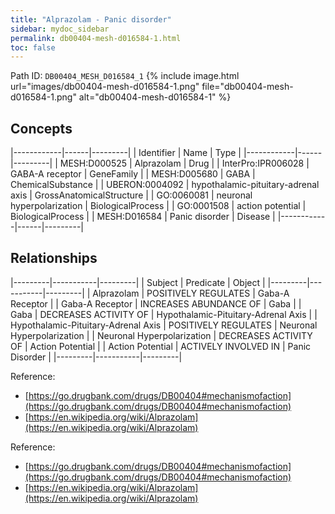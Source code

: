 ```yaml
---
title: "Alprazolam - Panic disorder"
sidebar: mydoc_sidebar
permalink: db00404-mesh-d016584-1.html
toc: false 
---
```



Path ID: `DB00404_MESH_D016584_1`
{% include image.html url="images/db00404-mesh-d016584-1.png" file="db00404-mesh-d016584-1.png" alt="db00404-mesh-d016584-1" %}

## Concepts

|------------|------|---------|
| Identifier | Name | Type    |
|------------|------|---------|
| MESH:D000525 | Alprazolam | Drug |
| InterPro:IPR006028 | GABA-A receptor | GeneFamily |
| MESH:D005680 | GABA | ChemicalSubstance |
| UBERON:0004092 | hypothalamic-pituitary-adrenal axis | GrossAnatomicalStructure |
| GO:0060081 | neuronal hyperpolarization | BiologicalProcess |
| GO:0001508 | action potential | BiologicalProcess |
| MESH:D016584 | Panic disorder | Disease |
|------------|------|---------|

## Relationships

|---------|-----------|---------|
| Subject | Predicate | Object  |
|---------|-----------|---------|
| Alprazolam | POSITIVELY REGULATES | Gaba-A Receptor |
| Gaba-A Receptor | INCREASES ABUNDANCE OF | Gaba |
| Gaba | DECREASES ACTIVITY OF | Hypothalamic-Pituitary-Adrenal Axis |
| Hypothalamic-Pituitary-Adrenal Axis | POSITIVELY REGULATES | Neuronal Hyperpolarization |
| Neuronal Hyperpolarization | DECREASES ACTIVITY OF | Action Potential |
| Action Potential | ACTIVELY INVOLVED IN | Panic Disorder |
|---------|-----------|---------|

Reference: 
  - [https://go.drugbank.com/drugs/DB00404#mechanismofaction](https://go.drugbank.com/drugs/DB00404#mechanismofaction)
  - [https://en.wikipedia.org/wiki/Alprazolam](https://en.wikipedia.org/wiki/Alprazolam)

Reference: 
  - [https://go.drugbank.com/drugs/DB00404#mechanismofaction](https://go.drugbank.com/drugs/DB00404#mechanismofaction)
  - [https://en.wikipedia.org/wiki/Alprazolam](https://en.wikipedia.org/wiki/Alprazolam)
